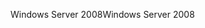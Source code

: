 <span data-ttu-id="3e038-101">Windows Server 2008</span><span class="sxs-lookup"><span data-stu-id="3e038-101">Windows Server 2008</span></span>